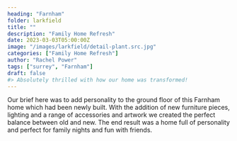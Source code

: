 ```yaml
---
heading: "Farnham"
folder: larkfield
title: ""
description: "Family Home Refresh"
date: 2023-03-03T05:00:00Z
image: "/images/larkfield/detail-plant.src.jpg"
categories: ["Family Home Refresh"]
author: "Rachel Power"
tags: ["surrey", "Farnham"]
draft: false
#> Absolutely thrilled with how our home was transformed!
---
```


Our brief here was to add personality to the ground floor of this Farnham home which had been newly built.  With the addition of new furniture pieces, lighting and a range of accessories and artwork we created the perfect balance between old and new.  The end result was a home full of personality and perfect for family nights and fun with friends.